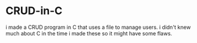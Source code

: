 # CRUD-in-C

i made a CRUD program in C that uses a file to manage users. i didn't knew much about C in the time i made these so it might have some flaws.
